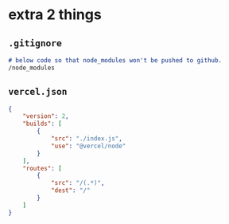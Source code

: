 # extra 2 things

## `.gitignore`

```md
# below code so that node_modules won't be pushed to github.
/node_modules
```

## `vercel.json`

```json
{
    "version": 2,
    "builds": [
        {
            "src": "./index.js",
            "use": "@vercel/node"
        }
    ],
    "routes": [
        {
            "src": "/(.*)",
            "dest": "/"
        }
    ]
}
```
